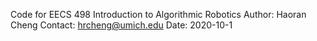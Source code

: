 Code for EECS 498 Introduction to Algorithmic Robotics
Author: Haoran Cheng
Contact: hrcheng@umich.edu
Date: 2020-10-1 
